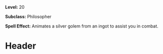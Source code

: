 <!-- TITLE: Spell: Animate Silver Golem -->
<!-- SUBTITLE:  -->

**Level:** 20

**Subclass:** Philosopher

**Spell Effect:** Animates a silver golem from an ingot to assist you in combat.

# Header
